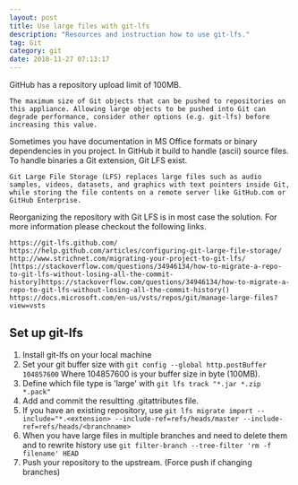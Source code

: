 ```yaml
---
layout: post
title: Use large files with git-lfs
description: "Resources and instruction how to use git-lfs."
tag: Git
category: git
date: 2018-11-27 07:13:17
---
```

GitHub has a repository upload limit of 100MB.

    The maximum size of Git objects that can be pushed to repositories on this appliance. Allowing large objects to be pushed into Git can degrade performance, consider other options (e.g. git-lfs) before increasing this value.

Sometimes you have documentation in MS Office formats or binary dependencies in you project. In GitHub it build to handle (ascii) source files. To handle binaries a Git extension, Git LFS exist.

    Git Large File Storage (LFS) replaces large files such as audio samples, videos, datasets, and graphics with text pointers inside Git, while storing the file contents on a remote server like GitHub.com or GitHub Enterprise.

Reorganizing the repository with Git LFS is in most case the solution. For more information please checkout the following links.

    https://git-lfs.github.com/
    https://help.github.com/articles/configuring-git-large-file-storage/
    http://www.strichnet.com/migrating-your-project-to-git-lfs/
    [https://stackoverflow.com/questions/34946134/how-to-migrate-a-repo-to-git-lfs-without-losing-all-the-commit-history]https://stackoverflow.com/questions/34946134/how-to-migrate-a-repo-to-git-lfs-without-losing-all-the-commit-history()
    https://docs.microsoft.com/en-us/vsts/repos/git/manage-large-files?view=vsts

## Set up git-lfs

1. Install git-lfs on your local machine
1. Set your git buffer size with ```git config --global http.postBuffer 104857600``` Where 104857600 is your buffer size in byte (100MB).
1. Define which file type is 'large' with ```git lfs track "*.jar *.zip *.pack"```
1. Add and commit the resultting .gitattributes file.
1. If you have an existing repository, use ```git lfs migrate import --include="*.<extension> --include-ref=refs/heads/master --include-ref=refs/heads/<branchname>```
1. When you have large files in multiple branches and need to delete them and to rewrite history use ```git filter-branch --tree-filter 'rm -f filename' HEAD ```
1. Push your repository to the upstream. (Force push if changing branches)
